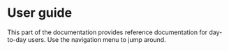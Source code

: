 # User guide

This part of the documentation provides reference documentation for day-to-day users. Use the navigation menu to jump around.